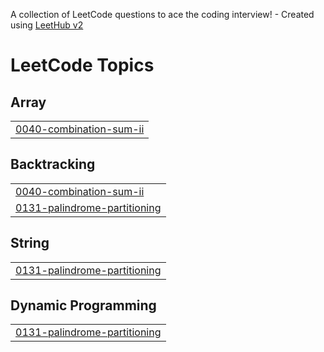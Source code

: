 A collection of LeetCode questions to ace the coding interview! - Created using [LeetHub v2](https://github.com/arunbhardwaj/LeetHub-2.0)
<!---LeetCode Topics Start-->
# LeetCode Topics
## Array
|  |
| ------- |
| [0040-combination-sum-ii](https://github.com/nitish-murugan/leetcode_journey/tree/master/0040-combination-sum-ii) |
## Backtracking
|  |
| ------- |
| [0040-combination-sum-ii](https://github.com/nitish-murugan/leetcode_journey/tree/master/0040-combination-sum-ii) |
| [0131-palindrome-partitioning](https://github.com/nitish-murugan/leetcode_journey/tree/master/0131-palindrome-partitioning) |
## String
|  |
| ------- |
| [0131-palindrome-partitioning](https://github.com/nitish-murugan/leetcode_journey/tree/master/0131-palindrome-partitioning) |
## Dynamic Programming
|  |
| ------- |
| [0131-palindrome-partitioning](https://github.com/nitish-murugan/leetcode_journey/tree/master/0131-palindrome-partitioning) |
<!---LeetCode Topics End-->
